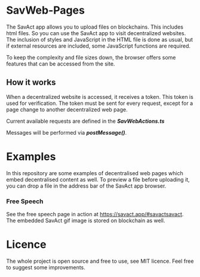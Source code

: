 # SavWeb-Pages
The SavAct app allows you to upload files on blockchains. This includes html files. So you can use the SavAct app to visit decentralized websites. The inclusion of styles and JavaScript in the HTML file is done as usual, but if external resources are included, some JavaScript functions are required. 

To keep the complexity and file sizes down, the browser offers some features that can be accessed from the site.

## How it works
When a decentralized website is accessed, it receives a token. This token is used for verification. The token must be sent for every request, except for a page change to another decentralized web page.

Current available requests are defined in the ***SavWebActions.ts***

Messages will be performed via ___postMessage()___.

# Examples 
In this repository are some examples of decentralised web pages which embed decentralised content as well. To preview a file before uploading it, you can drop a file in the address bar of the SavAct app browser.

### Free Speech
See the free speech page in action at https://savact.app/#savactsavact. The embedded SavAct gif image is stored on blockchain as well.

# Licence
The whole project is open source and free to use, see MIT licence. Feel free to suggest some improvements.